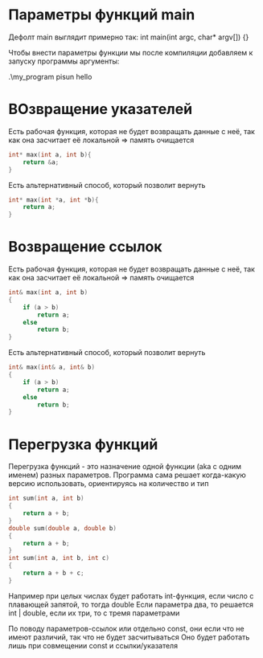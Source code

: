 # Параметры функций main

Дефолт main выглядит примерно так: int main(int argc, char* argv[]) {}

Чтобы внести параметры функции мы после компиляции добавляем к запуску программы аргументы:

.\my_program pisun hello

# ВОзвращение указателей

Есть рабочая функция, которая не будет возвращать данные с неё, так как она засчитает её локальной => память очищается

```cpp
int* max(int a, int b){
    return &a;
}
```

Есть альтернативный способ, который позволит вернуть
```cpp
int* max(int *a, int *b){
    return a;
}
```

# Возвращение ссылок

Есть рабочая функция, которая не будет возвращать данные с неё, так как она засчитает её локальной => память очищается

```cpp
int& max(int a, int b)
{
    if (a > b) 
        return a;
    else
        return b;
}
```

Есть альтернативный способ, который позволит вернуть

```cpp
int& max(int& a, int& b)
{
    if (a > b) 
        return a;
    else
        return b;
}
```

# Перегрузка функций 

Перегрузка функций - это назначение одной функции (aka с одним именем) разных параметров. Программа сама решает когда-какую версию использовать, ориентируясь на количество и тип

```cpp
int sum(int a, int b)
{
    return a + b;
}
double sum(double a, double b)
{
    return a + b;
}
int sum(int a, int b, int c)
{
    return a + b + c;
}
```

Например при целых числах будет работать int-функция, если число с плавающей запятой, то тогда double
Если параметра два, то решается int | double, если их три, то с тремя параметрами

По поводу параметров-ссылок или отдельно const, они если что не имеют различий, так что не будет засчитываться
Оно будет работать лишь при совмещении const и ссылки/указателя

